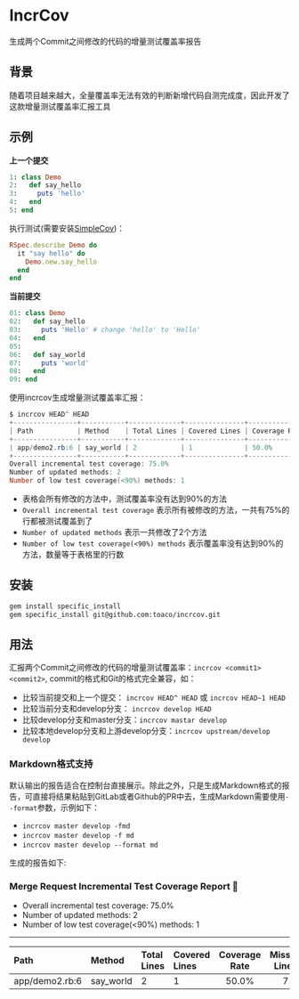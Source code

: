 # IncrCov 

生成两个Commit之间修改的代码的增量测试覆盖率报告

## 背景

随着项目越来越大，全量覆盖率无法有效的判断新增代码自测完成度，因此开发了这款增量测试覆盖率汇报工具

## 示例

**上一个提交**

```ruby
1: class Demo
2:   def say_hello
3:     puts 'hello'
4:   end
5: end
```

执行测试(需要安装[SimpleCov](https://github.com/colszowka/simplecov))：

```ruby
RSpec.describe Demo do
  it "say hello" do
    Demo.new.say_hello
  end
end
```

**当前提交**

```ruby
01: class Demo
02:   def say_hello
03:     puts 'Hello' # change 'hello' to 'Hello'
04:   end
05: 
06:   def say_world
07:     puts 'world'
08:   end
09: end
```

使用incrcov生成增量测试覆盖率汇报：

```powershell
$ incrcov HEAD^ HEAD
+----------------+-----------+-------------+---------------+---------------+--------------+
| Path           | Method    | Total Lines | Covered Lines | Coverage Rate | Missed Lines |
+----------------+-----------+-------------+---------------+---------------+--------------+
| app/demo2.rb:6 | say_world | 2           | 1             | 50.0%         | 7            |
+----------------+-----------+-------------+---------------+---------------+--------------+
Overall incremental test coverage: 75.0%
Number of updated methods: 2
Number of low test coverage(<90%) methods: 1
```

- 表格会所有修改的方法中，测试覆盖率没有达到90%的方法
- `Overall incremental test coverage` 表示所有被修改的方法，一共有75%的行都被测试覆盖到了
- `Number of updated methods` 表示一共修改了2个方法
- `Number of low test coverage(<90%) methods` 表示覆盖率没有达到90%的方法，数量等于表格里的行数

## 安装

```bash
gem install specific_install
gem specific_install git@github.com:toaco/incrcov.git
```

## 用法

汇报两个Commit之间修改的代码的增量测试覆盖率：`incrcov <commit1> <commit2>`, commit的格式和Git的格式完全兼容，如：

- 比较当前提交和上一个提交： `incrcov HEAD^ HEAD` 或 `incrcov HEAD~1 HEAD`
- 比较当前分支和develop分支：  `incrcov develop HEAD`
- 比较develop分支和master分支：`incrcov mastar develop`
- 比较本地develop分支和上游develop分支：`incrcov upstream/develop  develop`

### Markdown格式支持

默认输出的报告适合在控制台直接展示。除此之外，只是生成Markdown格式的报告，可直接将结果粘贴到GitLab或者Github的PR中去，生成Markdown需要使用`--format`参数，示例如下：

- `incrcov master develop -fmd`
- `incrcov master develop -f md`
- `incrcov master develop --format md`

生成的报告如下:

### Merge Request Incremental Test Coverage Report 👀

- Overall incremental test coverage: 75.0%
- Number of updated methods: 2
- Number of low test coverage(<90%) methods: 1

---

|Path|Method|Total Lines|Covered Lines|Coverage Rate|Missed Lines|
|:-|:-|:-|:-|:-:|:-:|
|app/demo2.rb:6|say_world|2|1|50.0%|7|





